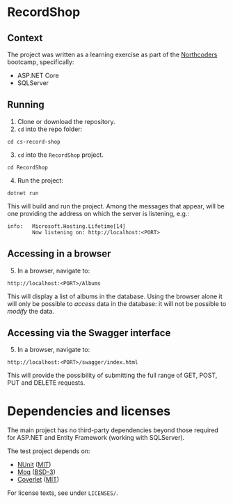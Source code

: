 # RecordShop

## Context

The project was written as a learning exercise as part of the [Northcoders](https://northcoders.com/) bootcamp, specifically:

- ASP.NET Core
- SQLServer

## Running

1. Clone or download the repository.
2. `cd` into the repo folder:

```
cd cs-record-shop
```

3. `cd` into the `RecordShop` project.

```
cd RecordShop
```

4. Run the project:

```
dotnet run
```

This will build and run the project. Among the messages that appear, will be one providing the address on which the server is listening, e.g.:

```
info:   Microsoft.Hosting.Lifetime[14]
        Now listening on: http://localhost:<PORT> 

```

## Accessing in a browser 

5. In a browser, navigate to:

```
http://localhost:<PORT>/Albums
```

This will display a list of albums in the database. Using the browser alone it will only be possible to _access_ data in the database: it will not be possible to _modify_ the data.

## Accessing via the Swagger interface

5. In a browser, navigate to:

```
http://localhost:<PORT>/swagger/index.html
```

This will provide the possibility of submitting the full range of GET, POST, PUT and DELETE requests. 

# Dependencies and licenses

The main project has no third-party dependencies beyond those required for ASP.NET and Entity Framework (working with SQLServer).

The test project depends on:
- [NUnit](https://github.com/nunit/nunit) ([MIT](https://github.com/nunit/nunit?tab=MIT-1-ov-file#readme))
- [Moq](https://github.com/devlooped/moq) ([BSD-3](https://github.com/devlooped/moq?tab=License-1-ov-file#readme))
- [Coverlet](https://github.com/coverlet-coverage/) ([MIT](https://github.com/coverlet-coverage/coverlet?tab=License-1-ov-file))

For license texts, see under `LICENSES/`.
